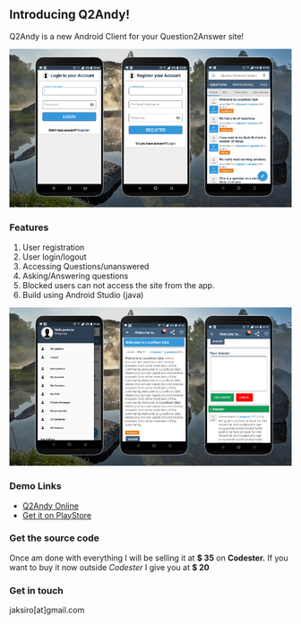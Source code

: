 ## Introducing Q2Andy!

Q2Andy is a new Android Client for your Question2Answer site!

<img src="q2a1.png"/>

### Features
1. User registration
2. User login/logout
3. Accessing Questions/unanswered
4. Asking/Answering questions
5. Blocked users can not access the site from the app.
6. Build using Android Studio (java)

<img src="q2a2.png"/>

### Demo Links
- [Q2Andy Online](https://appsmata.kenyanexamsrevisions.co.ke/qtoa/)
- [Get it on PlayStore](https://play.google.com/store/apps/details?id=com.appsmata.qtoa)

### Get the source code
Once am done with everything I will be selling it at **$ 35** on **Codester.**
If you want to buy it now outside _Codester_ I give you at **$ 20**

### Get in touch
jaksiro[at]gmail.com
